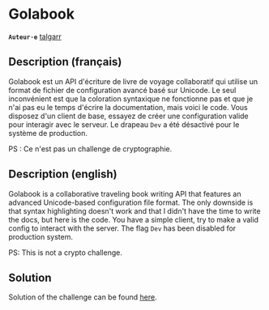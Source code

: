 # Golabook

**`Auteur·e`** [talgarr](https://github.com/talgarr)

## Description (français)

Golabook est un API d'écriture de livre de voyage collaboratif qui utilise un format de fichier de configuration avancé basé sur Unicode. Le seul inconvénient est que la coloration syntaxique ne fonctionne pas et que je n'ai pas eu le temps d'écrire la documentation, mais voici le code. Vous disposez d'un client de base, essayez de créer une configuration valide pour interagir avec le serveur. Le drapeau `Dev` a été désactivé pour le système de production.

PS : Ce n'est pas un challenge de cryptographie.

## Description (english)

Golabook is a collaborative traveling book writing API that features an advanced Unicode-based configuration file format. The only downside is that syntax highlighting doesn't work and that I didn't have the time to write the docs, but here is the code. You have a simple client, try to make a valid config to interact with the server. The flag `Dev` has been disabled for production system.

PS: This is not a crypto challenge.

## Solution

Solution of the challenge can be found [here](solution/).
